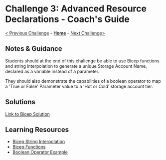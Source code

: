# Challenge 3: Advanced Resource Declarations - Coach's Guide

[< Previous Challenge](./Solution-02.md) - **[Home](./README.md)** - [Next Challenge>](./Solution-04.md)

## Notes & Guidance

Students should at the end of this challenge be able to use Bicep functions and string interpolation to generate a unique Storage Account Name, declared as a variable instead of a parameter.

They should also demonstrate the capabilities of a boolean operator to map a 'True or False' Parameter value to a 'Hot or Cold' storage account tier.

## Solutions
[Link to Bicep Solution](./Solutions/Solution-03.bicep)

## Learning Resources
- [Bicep String Interpolation](https://docs.microsoft.com/azure/azure-resource-manager/bicep/bicep-functions-string#concat)
- [Bicep Functions](https://docs.microsoft.com/azure/azure-resource-manager/bicep/bicep-functions-resource)
- [Boolean Operator Example](https://docs.microsoft.com/azure/azure-resource-manager/bicep/operators-logical#example-4)


